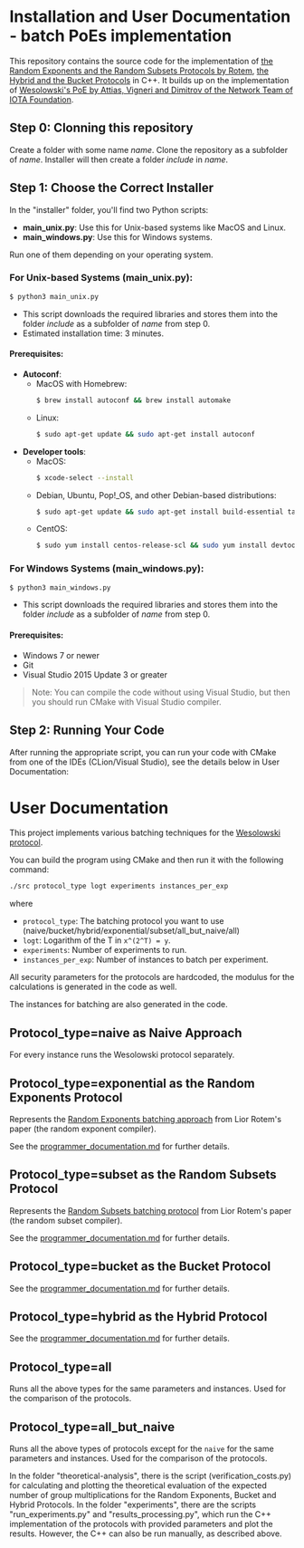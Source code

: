 # Installation and User Documentation - batch PoEs implementation 

This repository contains the source code for the implementation of [the Random Exponents and the Random Subsets Protocols by Rotem](https://eprint.iacr.org/2021/1209), [the Hybrid and the Bucket Protocols](https://eprint.iacr.org/2024/145) in C++.
It builds up on the implementation of [Wesolowski's PoE by Attias, Vigneri and Dimitrov of the Network Team of IOTA Foundation](https://github.com/iotaledger/vdf/blob/master).

## Step 0: Clonning this repository
Create a folder with some name *name*. Clone the repository as a subfolder of *name*. Installer will then create a folder *include* in *name*.

## Step 1: Choose the Correct Installer

In the "installer" folder, you'll find two Python scripts:

- **main_unix.py**: Use this for Unix-based systems like MacOS and Linux.
- **main_windows.py**: Use this for Windows systems.

Run one of them depending on your operating system.

### For Unix-based Systems (main_unix.py):

```bash
$ python3 main_unix.py
```

- This script downloads the required libraries and stores them into the folder *include* as a subfolder of *name* from step 0.
- Estimated installation time: 3 minutes.

#### Prerequisites:
- **Autoconf**: 
    - MacOS with Homebrew: 
        ```bash
        $ brew install autoconf && brew install automake
        ```
    - Linux: 
        ```bash
        $ sudo apt-get update && sudo apt-get install autoconf
        ```
- **Developer tools**:
    - MacOS:
        ```bash
        $ xcode-select --install
        ```
    - Debian, Ubuntu, Pop!_OS, and other Debian-based distributions:
        ```bash
        $ sudo apt-get update && sudo apt-get install build-essential tar curl zip unzip
        ```
    - CentOS:
        ```bash
        $ sudo yum install centos-release-scl && sudo yum install devtoolset-7 && scl enable devtoolset-7 bash
        ```

### For Windows Systems (main_windows.py):

```bash
$ python3 main_windows.py
```

- This script downloads the required libraries and stores them into the folder *include* as a subfolder of *name* from step 0.

#### Prerequisites:
- Windows 7 or newer
- Git
- Visual Studio 2015 Update 3 or greater

> Note: You can compile the code without using Visual Studio, but then you should run CMake with Visual Studio compiler.

## Step 2: Running Your Code

After running the appropriate script, you can run your code with CMake from one of the IDEs (CLion/Visual Studio), see the details below in User Documentation:


# User Documentation

This project implements various batching techniques for the [Wesolowski protocol](https://eprint.iacr.org/2018/623).

You can build the program using CMake and then run it with the following command:
```bash
./src protocol_type logt experiments instances_per_exp
```
where 
- `protocol_type`: The batching protocol you want to use (naive/bucket/hybrid/exponential/subset/all_but_naive/all)
- `logt`: Logarithm of the T in `x^(2^T) = y`.
- `experiments`: Number of experiments to run.
- `instances_per_exp`: Number of instances to batch per experiment.

All security parameters for the protocols are hardcoded, the modulus for the calculations is generated in the code as well.

The instances for batching are also generated in the code.

## Protocol_type=naive as Naive Approach
For every instance runs the Wesolowski protocol separately.

## Protocol_type=exponential as the Random Exponents Protocol
Represents the [Random Exponents batching approach](https://eprint.iacr.org/2021/1209) from Lior Rotem's paper (the random exponent compiler). 

See the [programmer_documentation.md](https://gitlab.mff.cuni.cz/teaching/nprg045/hubacek/ivanova/-/blob/master/Programmer_documentation.md) for further details.

## Protocol_type=subset as the Random Subsets Protocol
Represents the [Random Subsets batching protocol](https://eprint.iacr.org/2021/1209) from Lior Rotem's paper (the random subset compiler). 

See the [programmer_documentation.md](https://gitlab.mff.cuni.cz/teaching/nprg045/hubacek/ivanova/-/blob/master/Programmer_documentation.md) for further details.

## Protocol_type=bucket as the Bucket Protocol
See the [programmer_documentation.md](https://gitlab.mff.cuni.cz/teaching/nprg045/hubacek/ivanova/-/blob/master/Programmer_documentation.md) for further details.

## Protocol_type=hybrid as the Hybrid Protocol
See the [programmer_documentation.md](https://gitlab.mff.cuni.cz/teaching/nprg045/hubacek/ivanova/-/blob/master/Programmer_documentation.md) for further details.

## Protocol_type=all
Runs all the above types for the same parameters and instances. Used for the comparison of the protocols.

## Protocol_type=all_but_naive
Runs all the above types of protocols except for the `naive` for the same parameters and instances. Used for the comparison of the protocols.

In the folder "theoretical-analysis", there is the script (verification_costs.py) for calculating and plotting the theoretical evaluation of the expected number of group multiplications for the Random Exponents, Bucket and Hybrid Protocols.
In the folder "experiments", there are the scripts "run_experiments.py" and "results_processing.py", which run the C++ implementation of the protocols with provided parameters and plot the results. However, the C++ can also be run manually, as described above.


